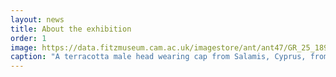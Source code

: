 ```yaml
---
layout: news
title: About the exhibition
order: 1
image: https://data.fitzmuseum.cam.ac.uk/imagestore/ant/ant47/GR_25_1890_1_201604_kly25_dc2.jpg
caption: "A terracotta male head wearing cap from Salamis, Cyprus, from the Archaic period (600-501 BCE). Copyright Fitzwilliam Museum."
---
```

